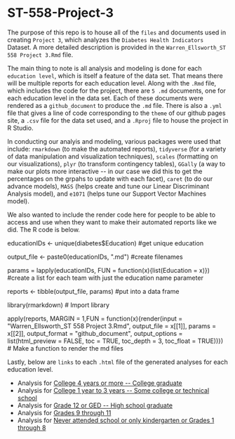 # ST-558-Project-3

The purpose of this repo is to house all of the `files` and documents used in creating `Project 3`, which analyzes the `Diabetes Health Indicators` Dataset. A more detailed description is provided in the `Warren_Ellsworth_ST 558 Project 3.Rmd` file. 

The main thing to note is all analysis and modeling is done for each `education level`, which is itself a feature of the data set. That means there will be multiple reports for each education level. Along with the `.Rmd` file, which includes the code for the project, there are `5 .md` documents, one for each education level in the data set. Each of these documents were rendered as a `github_document` to produce the `.md` file. There is also a `.yml` file that gives a line of code corresponding to the `theme` of our github pages site, a `.csv` file for the data set used, and a `.Rproj` file to house the project in R Studio.

In conducting our analyis and modeling, various packages were used that include: `rmarkdown` (to make the automated reports), `tidyverse` (for a variety of data manipulation and visualization techniques), `scales` (formatting on our visualizations), `plyr` (to transform contingency tables), `GGally` (a way to make our plots more interactive -- in our case we did this to get the percentages on the grpahs to update with each facet), `caret` (to do our advance models), `MASS` (helps create and tune our Linear Discriminant Analysis model), and `e1071` (helps tune our Support Vector Machines model).

We also wanted to include the render code here for people to be able to access and use when they want to make their automated reports like we did. The R code is below.

educationIDs <- unique(diabetes$Education) #get unique education

output_file <- paste0(educationIDs, ".md") #create filenames

params = lapply(educationIDs, FUN = function(x){list(Education = x)}) #create a list for each team with just the education name parameter

reports <- tibble(output_file, params) #put into a data frame 

library(rmarkdown) # Import library

apply(reports, MARGIN = 1,FUN = function(x){render(input = "Warren_Ellsworth_ST 558 Project 3.Rmd", output_file = x[[1]], params = x[[2]], output_format = "github_document", output_options = list(html_preview = FALSE, toc = TRUE, toc_depth = 3, toc_float = TRUE))}) # Make a function to render the md files

Lastly, below are `links` to each `.html` file of the generated analyses for each education level.  

* Analysis for [College 4 years or more -- College graduate](https://github.com/ericwarren9/ST-558-Project-3/blob/main/College%204%20years%20or%20more%20--%20College%20graduate.md)
* Analysis for [College 1 year to 3 years -- Some college or technical school](https://github.com/ericwarren9/ST-558-Project-3/blob/main/College%201%20year%20to%203%20years%20--%20Some%20college%20or%20technical%20school.md)  
* Analysis for [Grade 12 or GED -- High school graduate](https://github.com/ericwarren9/ST-558-Project-3/blob/main/Grade%2012%20or%20GED%20--%20High%20school%20graduate.md)
* Analysis for [Grades 9 through 11](https://github.com/ericwarren9/ST-558-Project-3/blob/main/Grades%209%20through%2011.md)
* Analysis for [Never attended school or only kindergarten or Grades 1 through 8](https://github.com/ericwarren9/ST-558-Project-3/blob/main/Never%20attended%20school%20or%20only%20kindergarten%20or%20Grades%201%20through%208.md)  

